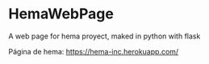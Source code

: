 # HemaWebPage
A web page for hema proyect, maked in python with flask

Página de hema:
https://hema-inc.herokuapp.com/
